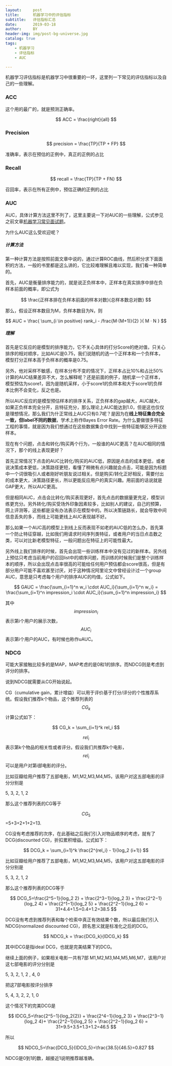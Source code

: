 ```yaml
---
layout:     post
title:      机器学习中的评估指标
subtitle:   评估指标汇总
date:       2019-03-18
author:     BY
header-img: img/post-bg-universe.jpg
catalog: true
tags:
    - 机器学习
    - 评估指标
    - AUC

---
```


机器学习评估指标是机器学习中很重要的一环，这里列一下常见的评估指标以及自己的一些理解。

### ACC

这个用的最广的，就是预测正确率。

$$
ACC = \frac{right}{all}
$$

### Precision

$$
precision = \frac{TP}{TP + FP}
$$

准确率，表示在预估的正例中，真正的正例的占比

### Recall

$$
recall = \frac{TP}{TP + FN}
$$

召回率，表示在所有正例中，预估正确的正例的占比

### AUC

AUC，具体计算方法这里不列了，这里主要说一下对AUC的一些理解，公式参见之前文章[机器学习常见面试题](http://yougth.top/2018/04/16/%E6%9C%BA%E5%99%A8%E5%AD%A6%E4%B9%A0%E5%B8%B8%E8%A7%81%E9%9D%A2%E8%AF%95%E9%A2%98%E7%9B%AE/)。

为什么AUC这么受欢迎呢？

##### 计算方法

第一种计算方法是按照前面文章中说的，通过计算ROC曲线，然后积分求下面面积的方法，一般的书里都是这么讲的，它比较难理解且难以实现，我们看一种简单的。

首先，AUC是衡量排序能力的，就是说正负样本中，正样本在真实排序中排在负样本前面的概率，即公式为

$$
\frac{正样本排在负样本前面的样本对数}{总样本数总对数}
$$

那么，假设正样本数目为M，负样本数目为N，则

$$
AUC = \frac{ \sum_{i \in positive} rank_i - /frac{M·(M+1)}{2} }{ M · N }
$$

##### 理解

首先是它反应的是模型的排序能力，它不关心具体的打分Score的绝对值，只关心排序的相对顺序，比如AUC是0.75，我们说随机的选一个正样本和一个负样本，模型打分正样本高于负样本的概率是0.75。

另外，他对采样不敏感，在样本分布不变的情况下，正样本占比10%和占比50%计算的AUC结果差异不大，怎么解释呢？还是前面的例子，随机拿一个正样本，模型预估为score1，因为是随机采样，小于score1的负样本和大于score1的负样本比例不会变化，反之也是。

所以AUC反应的是模型预估样本的排序关系，正负样本的gap越大，AUC越大，如果正负样本完全分开，且特征充分，那么理论上AUC能达到1.0，但是这也仅仅是理想情况，那么我们为什正常线上AUC只有0.7呢？是因为在**线上特征集合完全一致，但label不同的数据**，学术上称作Bayes Error Rate。为什么要做很多特征工程的事情，就是因为我们想通过在这些数据集合中找到一些特征能够区分开这些样本。

现在有个问题，点击和转化/购买两个行为，一般谁的AUC更高？在AUC相同的情况下，那个的线上表现更好？

首先正常情况下点击的AUC比转化/购买的AUC低，原因是点击的成本更低，或者说决策成本更低，决策路径更短，看懂了稍微有点兴趣就会点击，可能是因为标题中一个词很吸引人或者刚好听朋友说过相关。但是购买/转化正好相反，需要付出的成本更大，决策路径更长，所以更能反应用户的真实兴趣。用前面的话说就是GAP更大，所以AUC更高。

但是相同AUC，点击会比转化/购买表现更好，首先点击的数据量更充足，模型训练更充分。另外转化/购买受场外印象因素较多，比如别人的建议，自己的预算，网上评测等，这些都是没有办法表示在模型中的。所以决策链路长，就会导致中间信息丢失的多，而线上可能更线上AUC表现越不好。

那么如果一个AUC高的模型上到线上反而表现不如老的AUC低的怎么办，首先第一个防止特征穿越，比如我们用请求时间序列类特征，或者用户的当日点击数之类，可以对比新老模型特征，一般问题出在特征上的可能性最大。

另外线上我们排序的时候，首先会出现一些训练样本中没有见过的新样本。另外线上预估只考虑当前用户的召回list中的顺序问题，而训练的时候我们是整个训练样本的顺序，所以会出现点击率很高的可能给任何用户预估都会score很高，但是有部分用户可能不喜欢甚至讨厌，对于这种情况阿里论文中曾经设计过一个group AUC，意思是只考虑每个用户的排序AUC的均值，公式如下。

$$
GAUC = \frac{\sum_{i=1}^n w_i \cdot AUC_i}{\sum_{i=1}^n w_i} = \frac{\sum_{i=1}^n impression_i \cdot AUC_i}{\sum_{i=1}^n impression_i}
$$

其中$$impression_i$$表示第i个用户的展示次数，$$AUC_i$$表示第i个用户的AUC，有时候也称作uAUC。

### NDCG

可能大家接触比较多的是MAP，MAP考虑的是0和1的排序。而NDCG则是考虑到评分的排序。

说到NDCG就需要从CG开始说起。

CG（cumulative gain，累计增益）可以用于评价基于打分/评分的个性推荐系统。假设我们推荐k个物品，这个推荐列表的$$CG_k$$计算公式如下：

$$
CG_k = \sum_{i=1}^k rel_i
$$

$$rel_i$$表示第k个物品的相关性或者评分。假设我们共推荐k个电影，$$rel_i$$可以是用户对第i部电影的评分。

比如豆瓣给用户推荐了五部电影，M1,M2,M3,M4,M5，该用户对这五部电影的评分分别是

5, 3, 2, 1, 2

那么这个推荐列表的CG等于

$$CG_5$$=5+3+2+1+2=13.

CG没有考虑推荐的次序，在此基础之后我们引入对物品顺序的考虑，就有了DCG(discounted CG)，折扣累积增益。公式如下：

$$
DCG_k = \sum_{i=1}^k \frac{2^{rel_i} - 1}{log_2 (i+1)}
$$

比如豆瓣给用户推荐了五部电影，M1,M2,M3,M4,M5，该用户对这五部电影的评分分别是

5, 3, 2, 1, 2

那么这个推荐列表的DCG等于

$$
DCG_5=\frac{2^5−1}{log_2 2} + \frac{2^3−1}{log_2 3} + \frac{2^2−1}{log_2 4} + \frac{2^1−1}{log_2 5} + \frac{2^2−1}{log_2 6} = 31+4.4+1.5+0.4+1.2=38.5
$$

DCG没有考虑到推荐列表和每个检索中真正有效结果个数，所以最后我们引入NDCG(normalized discounted CG)，顾名思义就是标准化之后的DCG。

$$
NDCG_k = \frac{DCG_k}{IDCG_k}
$$

其中IDCG是指ideal DCG，也就是完美结果下的DCG。

继续上面的例子，如果相关电影一共有7部 M1,M2,M3,M4,M5,M6,M7，该用户对这七部电影的评分分别是

5, 3, 2, 1, 2 , 4, 0

把这7部电影按评分排序

5, 4, 3, 2, 2, 1, 0

这个情况下的完美DCG是

$$
IDCG_5=\frac{2^5−1}{log_2{2}} + \frac{2^4−1}{log_2 3} + \frac{2^3−1}{log_2 4}+ \frac{2^2−1}{log_2 5} + \frac{2^2−1}{log_2 6} = 31+9.5+3.5+1.3+1.2=46.5
$$

所以

$$
NDCG_5=\frac{DCG_5}{IDCG_5}=\frac{38.5}{46.5}=0.827
$$

NDCG是0到1的数，越接近1说明推荐越准确。
